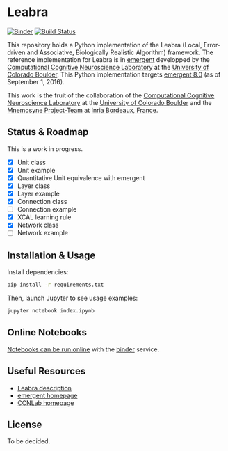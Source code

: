 # Leabra

[![Binder](http://mybinder.org/badge.svg)](https://beta.mybinder.org/v2/gh/benureau/leabra/master)  [![Build Status](https://travis-ci.org/benureau/leabra.svg?branch=master)](https://travis-ci.org/benureau/leabra)

This repository holds a Python implementation of the Leabra (Local, Error-driven and Associative, Biologically Realistic Algorithm) framework. The reference implementation for Leabra is in [emergent](https://grey.colorado.edu/emergent/index.php/Main_Page) developped by the [Computational Cognitive Neuroscience Laboratory](https://grey.colorado.edu/CompCogNeuro/index.php/CCNLab) at the [University of Colorado Boulder](http://www.colorado.edu/). This Python implementation targets [emergent 8.0](https://grey.colorado.edu/emergent/index.php/Changes_8.0.0) (as of September 1, 2016).

This work is the fruit of the collaboration of the [Computational Cognitive Neuroscience Laboratory](https://grey.colorado.edu/CompCogNeuro/index.php/CCNLab) at the [University of Colorado Boulder](http://www.colorado.edu/) and the [Mnemosyne Project-Team]() at [Inria Bordeaux, France](https://www.inria.fr/en/centre/bordeaux).

## Status & Roadmap

This is a work in progress.

- [x] Unit class
- [x] Unit example
- [x] Quantitative Unit equivalence with emergent  
- [x] Layer class
- [x] Layer example
- [x] Connection class
- [ ] Connection example
- [x] XCAL learning rule
- [x] Network class
- [ ] Network example

## Installation & Usage

Install dependencies:
```bash
pip install -r requirements.txt
```

Then, launch Jupyter to see usage examples:
```bash
jupyter notebook index.ipynb
```

## Online Notebooks

[Notebooks can be run online](http://mybinder.org:/repo/benureau/leabra) with the [binder](http://mybinder.org) service.

## Useful Resources

  * [Leabra description](https://grey.colorado.edu/emergent/index.php/Leabra)
  * [emergent homepage](https://grey.colorado.edu/emergent/index.php/Main_Page)
  * [CCNLab homepage](https://grey.colorado.edu/CompCogNeuro/index.php/CCNLab)

## License

To be decided.
